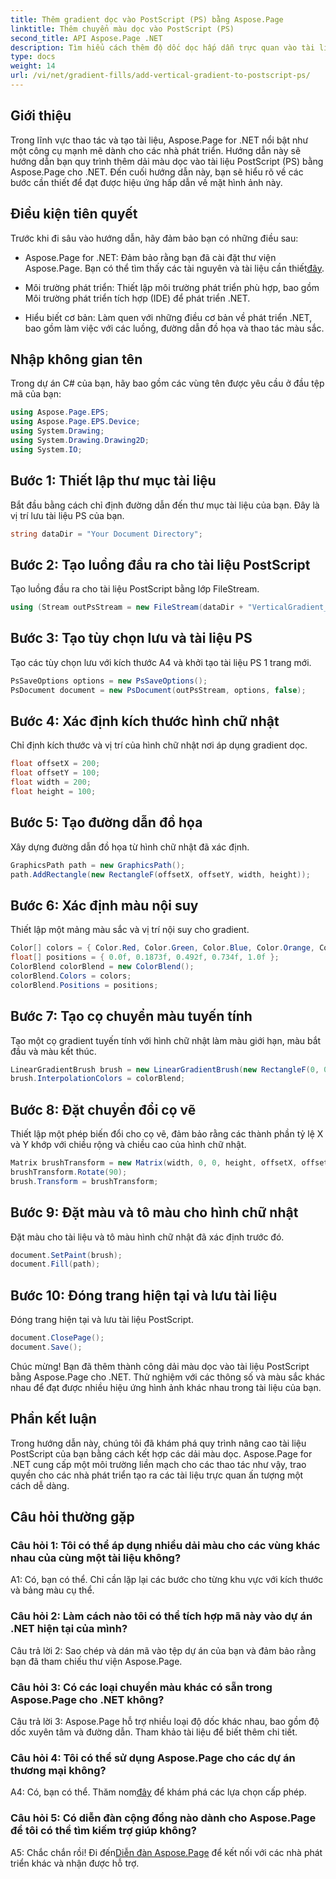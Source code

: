 ```yaml
---
title: Thêm gradient dọc vào PostScript (PS) bằng Aspose.Page
linktitle: Thêm chuyển màu dọc vào PostScript (PS)
second_title: API Aspose.Page .NET
description: Tìm hiểu cách thêm độ dốc dọc hấp dẫn trực quan vào tài liệu PostScript (PS) trong .NET bằng Aspose.Page. Nâng cao khả năng tạo tài liệu của bạn với hướng dẫn từng bước này.
type: docs
weight: 14
url: /vi/net/gradient-fills/add-vertical-gradient-to-postscript-ps/
---
```

## Giới thiệu

Trong lĩnh vực thao tác và tạo tài liệu, Aspose.Page for .NET nổi bật như một công cụ mạnh mẽ dành cho các nhà phát triển. Hướng dẫn này sẽ hướng dẫn bạn quy trình thêm dải màu dọc vào tài liệu PostScript (PS) bằng Aspose.Page cho .NET. Đến cuối hướng dẫn này, bạn sẽ hiểu rõ về các bước cần thiết để đạt được hiệu ứng hấp dẫn về mặt hình ảnh này.

## Điều kiện tiên quyết

Trước khi đi sâu vào hướng dẫn, hãy đảm bảo bạn có những điều sau:

-  Aspose.Page for .NET: Đảm bảo rằng bạn đã cài đặt thư viện Aspose.Page. Bạn có thể tìm thấy các tài nguyên và tài liệu cần thiết[đây](https://reference.aspose.com/page/net/).

- Môi trường phát triển: Thiết lập môi trường phát triển phù hợp, bao gồm Môi trường phát triển tích hợp (IDE) để phát triển .NET.

- Hiểu biết cơ bản: Làm quen với những điều cơ bản về phát triển .NET, bao gồm làm việc với các luồng, đường dẫn đồ họa và thao tác màu sắc.

## Nhập không gian tên

Trong dự án C# của bạn, hãy bao gồm các vùng tên được yêu cầu ở đầu tệp mã của bạn:

```csharp
using Aspose.Page.EPS;
using Aspose.Page.EPS.Device;
using System.Drawing;
using System.Drawing.Drawing2D;
using System.IO;
```

## Bước 1: Thiết lập thư mục tài liệu

Bắt đầu bằng cách chỉ định đường dẫn đến thư mục tài liệu của bạn. Đây là vị trí lưu tài liệu PS của bạn.

```csharp
string dataDir = "Your Document Directory";
```

## Bước 2: Tạo luồng đầu ra cho tài liệu PostScript

Tạo luồng đầu ra cho tài liệu PostScript bằng lớp FileStream.

```csharp
using (Stream outPsStream = new FileStream(dataDir + "VerticalGradient_outPS.ps", FileMode.Create))
```

## Bước 3: Tạo tùy chọn lưu và tài liệu PS

Tạo các tùy chọn lưu với kích thước A4 và khởi tạo tài liệu PS 1 trang mới.

```csharp
PsSaveOptions options = new PsSaveOptions();
PsDocument document = new PsDocument(outPsStream, options, false);
```

## Bước 4: Xác định kích thước hình chữ nhật

Chỉ định kích thước và vị trí của hình chữ nhật nơi áp dụng gradient dọc.

```csharp
float offsetX = 200;
float offsetY = 100;
float width = 200;
float height = 100;
```

## Bước 5: Tạo đường dẫn đồ họa

Xây dựng đường dẫn đồ họa từ hình chữ nhật đã xác định.

```csharp
GraphicsPath path = new GraphicsPath();
path.AddRectangle(new RectangleF(offsetX, offsetY, width, height));
```

## Bước 6: Xác định màu nội suy

Thiết lập một mảng màu sắc và vị trí nội suy cho gradient.

```csharp
Color[] colors = { Color.Red, Color.Green, Color.Blue, Color.Orange, Color.DarkOliveGreen };
float[] positions = { 0.0f, 0.1873f, 0.492f, 0.734f, 1.0f };
ColorBlend colorBlend = new ColorBlend();
colorBlend.Colors = colors;
colorBlend.Positions = positions;
```

## Bước 7: Tạo cọ chuyển màu tuyến tính

Tạo một cọ gradient tuyến tính với hình chữ nhật làm màu giới hạn, màu bắt đầu và màu kết thúc.

```csharp
LinearGradientBrush brush = new LinearGradientBrush(new RectangleF(0, 0, width, height), Color.Beige, Color.DodgerBlue, 0f);
brush.InterpolationColors = colorBlend;
```

## Bước 8: Đặt chuyển đổi cọ vẽ

Thiết lập một phép biến đổi cho cọ vẽ, đảm bảo rằng các thành phần tỷ lệ X và Y khớp với chiều rộng và chiều cao của hình chữ nhật.

```csharp
Matrix brushTransform = new Matrix(width, 0, 0, height, offsetX, offsetY);
brushTransform.Rotate(90);
brush.Transform = brushTransform;
```

## Bước 9: Đặt màu và tô màu cho hình chữ nhật

Đặt màu cho tài liệu và tô màu hình chữ nhật đã xác định trước đó.

```csharp
document.SetPaint(brush);
document.Fill(path);
```

## Bước 10: Đóng trang hiện tại và lưu tài liệu

Đóng trang hiện tại và lưu tài liệu PostScript.

```csharp
document.ClosePage();
document.Save();
```

Chúc mừng! Bạn đã thêm thành công dải màu dọc vào tài liệu PostScript bằng Aspose.Page cho .NET. Thử nghiệm với các thông số và màu sắc khác nhau để đạt được nhiều hiệu ứng hình ảnh khác nhau trong tài liệu của bạn.

## Phần kết luận

Trong hướng dẫn này, chúng tôi đã khám phá quy trình nâng cao tài liệu PostScript của bạn bằng cách kết hợp các dải màu dọc. Aspose.Page for .NET cung cấp một môi trường liền mạch cho các thao tác như vậy, trao quyền cho các nhà phát triển tạo ra các tài liệu trực quan ấn tượng một cách dễ dàng.

## Câu hỏi thường gặp

### Câu hỏi 1: Tôi có thể áp dụng nhiều dải màu cho các vùng khác nhau của cùng một tài liệu không?

A1: Có, bạn có thể. Chỉ cần lặp lại các bước cho từng khu vực với kích thước và bảng màu cụ thể.

### Câu hỏi 2: Làm cách nào tôi có thể tích hợp mã này vào dự án .NET hiện tại của mình?

Câu trả lời 2: Sao chép và dán mã vào tệp dự án của bạn và đảm bảo rằng bạn đã tham chiếu thư viện Aspose.Page.

### Câu hỏi 3: Có các loại chuyển màu khác có sẵn trong Aspose.Page cho .NET không?

Câu trả lời 3: Aspose.Page hỗ trợ nhiều loại độ dốc khác nhau, bao gồm độ dốc xuyên tâm và đường dẫn. Tham khảo tài liệu để biết thêm chi tiết.

### Câu hỏi 4: Tôi có thể sử dụng Aspose.Page cho các dự án thương mại không?

 A4: Có, bạn có thể. Thăm nom[đây](https://purchase.aspose.com/buy) để khám phá các lựa chọn cấp phép.

### Câu hỏi 5: Có diễn đàn cộng đồng nào dành cho Aspose.Page để tôi có thể tìm kiếm trợ giúp không?

 A5: Chắc chắn rồi! Đi đến[Diễn đàn Aspose.Page](https://forum.aspose.com/c/page/39) để kết nối với các nhà phát triển khác và nhận được hỗ trợ.